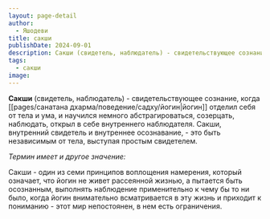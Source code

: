 ```yaml
---
layout: page-detail
author:
  - Яшодеви
title: сакши
publishDate: 2024-09-01
description: Сакши (свидетель, наблюдатель) - свидетельствующее сознание, когда йогин отделил себя от тела и ума, и научился немного абстрагироваться, созерцать, наблюдать, открыл в себе внутреннего наблюдателя.
tags:
  - сакши
image:
---
```

**Сакши** (свидетель, наблюдатель) - свидетельствующее сознание, когда [[pages/санатана дхарма/поведение/садху/йогин|йогин]] отделил себя от тела и ума, и научился немного абстрагироваться, созерцать, наблюдать, открыл в себе внутреннего наблюдателя. Сакши, внутренний свидетель и внутреннее осознавание, - это быть независимым от тела, выступая простым свидетелем.

*Термин имеет и другое значение:*

Сакши - один из семи принципов воплощения намерения, который означает, что йогин не живет рассеянной жизнью, а пытается быть осознанным, выполнять наблюдение применительно к чему бы то ни было, когда йогин внимательно всматривается в эту жизнь и приходит к пониманию - этот мир непостоянен, в нем есть ограничения.

